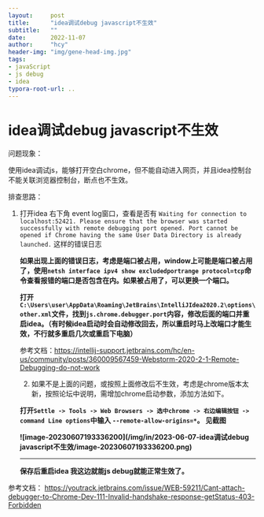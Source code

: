 ```yaml
---
layout:     post
title:      "idea调试debug javascript不生效"
subtitle:   ""
date:       2022-11-07
author:     "hcy"
header-img: "img/gene-head-img.jpg"
tags:
- javaScript
- js debug
- idea
typora-root-url: ..
---
```



# idea调试debug javascript不生效

问题现象：

​	使用idea调试js，能够打开空白chrome，但不能自动进入网页，并且idea控制台不能关联浏览器控制台，断点也不生效。



排查思路：

1. 打开idea 右下角 event log窗口，查看是否有 `Waiting for connection to localhost:52421. Please ensure that the browser was started successfully with remote debugging port opened. Port cannot be opened if Chrome having the same User Data Directory is already launched.` 这样的错误日志

   

   **如果出现上面的错误日志，考虑是端口被占用，window上可能是端口被占用了，使用`netsh interface ipv4 show excludedportrange protocol=tcp`命令查看报错的端口是否包含在内。如果被占用了，可以更换一个端口。**

   

   **打开`C:\Users\user\AppData\Roaming\JetBrains\IntelliJIdea2020.2\options\other.xml`文件，找到`js.chrome.debugger.port`内容，修改后面的端口并重启idea。（有时候idea启动时会自动修改回去，所以重启时马上改端口才能生效，不行就多重启几次或重启下电脑）**

   

   参考文档：https://intellij-support.jetbrains.com/hc/en-us/community/posts/360009567459-Webstorm-2020-2-1-Remote-Debugging-do-not-work

   

   

   2. 如果不是上面的问题，或按照上面修改后不生效，考虑是chrome版本太新，按照论坛中说明，需增加chrome启动参数，添加方法如下。

   

   **打开`Settle -> Tools -> Web Browsers -> 选中chrome -> 右边编辑按钮 -> command Line options`中输入 `--remote-allow-origins=*`。 见截图**

   **![image-20230607193336200](/img/in/2023-06-07-idea调试debug javascript不生效/image-20230607193336200.png)**

   ****

   **保存后重启idea 我这边就能js debug就能正常生效了。**

参考文档： https://youtrack.jetbrains.com/issue/WEB-59211/Cant-attach-debugger-to-Chrome-Dev-111-Invalid-handshake-response-getStatus-403-Forbidden